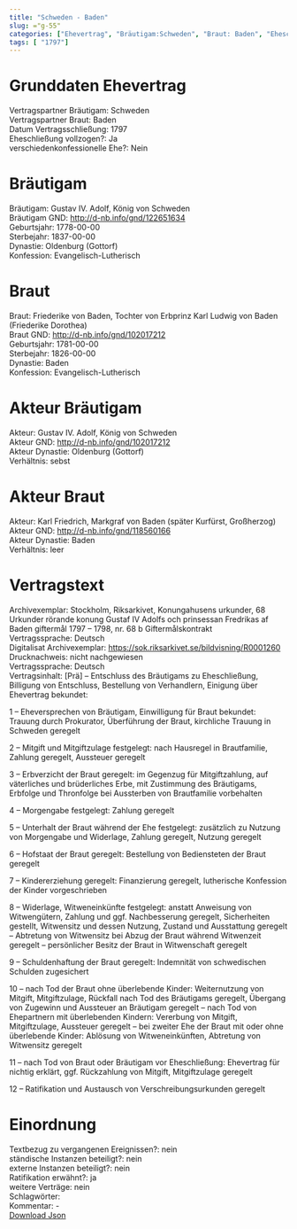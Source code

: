 ```yaml
---
title: "Schweden - Baden"
slug: ="g-55"
categories: ["Ehevertrag", "Bräutigam:Schweden", "Braut: Baden", "Eheschließung vollzogen?:Ja", "verschiedenkonfessionelle Ehe?:Nein", "Dynastie Bräutigam:Oldenburg (Gottorf)", "Akteur Bräutigam:Gustav IV. Adolf, König von Schweden", "Akteur Braut:Karl Friedrich, Markgraf von Baden (später Kurfürst, Großherzog)", "Textbezug?:nein", "Ständisch?:nein", "Ratifikation?:ja", "Sonstiges?:nein", "Bräutigam:Schweden", "Braut: Baden"]
tags: [ "1797"]
---
```

<!--more-->

# Grunddaten Ehevertrag

Vertragspartner Bräutigam: Schweden<br>
Vertragspartner Braut: Baden<br>
Datum Vertragsschließung: 1797<br>
Eheschließung vollzogen?: Ja<br>
verschiedenkonfessionelle Ehe?: Nein<br>
# Bräutigam

Bräutigam: Gustav IV. Adolf, König von Schweden<br>
Bräutigam GND: http://d-nb.info/gnd/122651634<br>
Geburtsjahr: 1778-00-00<br>
Sterbejahr: 1837-00-00<br>
Dynastie: Oldenburg (Gottorf)<br>
Konfession: Evangelisch-Lutherisch<br>
# Braut

Braut: Friederike von Baden, Tochter von Erbprinz Karl Ludwig von Baden (Friederike Dorothea)<br>
Braut GND: http://d-nb.info/gnd/102017212<br>
Geburtsjahr: 1781-00-00<br>
Sterbejahr: 1826-00-00<br>
Dynastie: Baden<br>
Konfession: Evangelisch-Lutherisch<br>
# Akteur Bräutigam

Akteur: Gustav IV. Adolf, König von Schweden<br>
Akteur GND: http://d-nb.info/gnd/102017212<br>
Akteur Dynastie: Oldenburg (Gottorf)<br>
Verhältnis: sebst<br>
# Akteur Braut

Akteur: Karl Friedrich, Markgraf von Baden (später Kurfürst, Großherzog)<br>
Akteur GND: http://d-nb.info/gnd/118560166<br>
Akteur Dynastie: Baden<br>
Verhältnis: leer<br>
# Vertragstext

Archivexemplar: Stockholm, Riksarkivet, Konungahusens urkunder, 68 Urkunder rörande konung Gustaf IV Adolfs och prinsessan Fredrikas af Baden giftermål 1797 – 1798, nr. 68 b Giftermålskontrakt<br>
Vertragssprache: Deutsch<br>
Digitalisat Archivexemplar: https://sok.riksarkivet.se/bildvisning/R0001260<br>
Drucknachweis: nicht nachgewiesen<br>
Vertragssprache: Deutsch<br>
Vertragsinhalt: [Prä] – Entschluss des Bräutigams zu Eheschließung, Billigung von Entschluss, Bestellung von Verhandlern, Einigung über Ehevertrag bekundet:

1 – Eheversprechen von Bräutigam, Einwilligung für Braut bekundet: Trauung durch Prokurator, Überführung der Braut, kirchliche Trauung in Schweden geregelt

2 – Mitgift und Mitgiftzulage festgelegt: nach Hausregel in Brautfamilie, Zahlung geregelt, Aussteuer geregelt

3 – Erbverzicht der Braut geregelt: im Gegenzug für Mitgiftzahlung, auf väterliches und brüderliches Erbe, mit Zustimmung des Bräutigams, Erbfolge und Thronfolge bei Aussterben von Brautfamilie vorbehalten

4 – Morgengabe festgelegt: Zahlung geregelt

5 – Unterhalt der Braut während der Ehe festgelegt: zusätzlich zu Nutzung von Morgengabe und Widerlage, Zahlung geregelt, Nutzung geregelt

6 – Hofstaat der Braut geregelt: Bestellung von Bediensteten der Braut geregelt

7 – Kindererziehung geregelt: Finanzierung geregelt, lutherische Konfession der Kinder vorgeschrieben

8 – Widerlage, Witweneinkünfte festgelegt: anstatt Anweisung von Witwengütern, Zahlung und ggf. Nachbesserung geregelt, Sicherheiten gestellt, Witwensitz und dessen Nutzung, Zustand und Ausstattung geregelt – Abtretung von Witwensitz bei Abzug der Braut während  Witwenzeit geregelt – persönlicher Besitz der Braut in Witwenschaft geregelt

9 – Schuldenhaftung der Braut geregelt: Indemnität von schwedischen Schulden zugesichert

10 – nach Tod der Braut ohne überlebende Kinder: Weiternutzung von Mitgift, Mitgiftzulage, Rückfall nach Tod des Bräutigams geregelt, Übergang von Zugewinn und Aussteuer an Bräutigam geregelt – nach Tod von Ehepartnern mit überlebenden Kindern: Vererbung von Mitgift, Mitgiftzulage, Aussteuer geregelt – bei zweiter Ehe der Braut mit oder ohne überlebende Kinder: Ablösung von Witweneinkünften, Abtretung von Witwensitz geregelt

11 – nach Tod von Braut oder Bräutigam vor Eheschließung: Ehevertrag für nichtig erklärt, ggf. Rückzahlung von Mitgift, Mitgiftzulage geregelt

12 – Ratifikation und Austausch von Verschreibungsurkunden geregelt
<br>
# Einordnung

Textbezug zu vergangenen Ereignissen?: nein<br>
ständische Instanzen beteiligt?: nein<br>
externe Instanzen beteiligt?: nein<br>
Ratifikation erwähnt?: ja<br>
weitere Verträge: nein<br>
Schlagwörter: <br>
Kommentar: -<br>
[Download Json](/vertraege/vertrag-55.json)